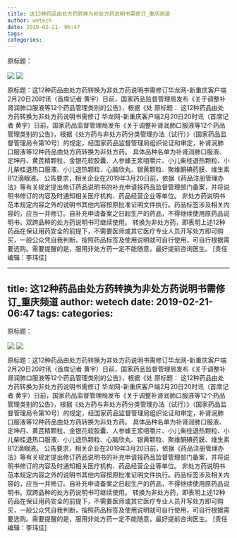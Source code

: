 ```yaml
---
title: 这12种药品由处方药转换为非处方药说明书需修订_重庆频道
author: wetech
date: 2019-02-21- 06:47
tags: 
categories: 
---
```

原标题：
<!-- more -->
                
<img align="center" border="0" src="http://p0.ifengimg.com/a/2019_08/2f41cec46333563_size165_w580_h556.jpg" />
                
<img align="center" border="0" src="http://p2.ifengimg.com/a/2016/0810/204c433878d5cf9size1_w16_h16.png" />
            
原标题：这12种药品由处方药转换为非处方药说明书需修订华龙网-新重庆客户端2月20日20时讯（首席记者 黄宇）日前，国家药品监督管理局发布《关于调整补肾润肺口服液等12个药品管理类别的公告》，根据《处
原标题：
这12种药品由处方药转换为非处方药说明书需修订
华龙网-新重庆客户端2月20日20时讯（首席记者 黄宇）日前，国家药品监督管理局发布《关于调整补肾润肺口服液等12个药品管理类别的公告》，根据《处方药与非处方药分类管理办法（试行）》（国家药品监督管理局令第10号）的规定，经国家药品监督管理局组织论证和审定，补肾润肺口服液等12种药品由处方药转换为非处方药。
具体品种名单为补肾润肺口服液、定坤丹、黄芪精颗粒、金银花软胶囊、人参蜂王浆咀嚼片、小儿柴桂退热颗粒、小儿柴桂退热口服液、小儿退热颗粒、心脑欣丸、银黄颗粒、聚维酮碘药膜、维生素B12滴眼液。
公告要求，相关企业在2019年3月20日前，依据《药品注册管理办法》等有关规定提出修订药品说明书的补充申请报药品监督管理部门备案，并将说明书修订的内容及时通知相关医疗机构、药品经营企业等单位。
非处方药说明书范本规定内容之外的说明书其他内容按原批准证明文件执行。药品标签涉及相关内容的，应当一并修订。自补充申请备案之日起生产的药品，不得继续使用原药品说明书。双跨品种的处方药说明书可继续使用。
转换为非处方药，即表明上述12种药品在保证用药安全的前提下，不需要医师或其它医疗专业人员开写处方即可购买，一般公众凭自我判断，按照药品标签及使用说明就可自行使用，可自行根据需要选购。需要提醒的是，服用非处方药一定不能随意，最好提前咨询医生。
[责任编辑：李玮佳]
            
---
title: 这12种药品由处方药转换为非处方药说明书需修订_重庆频道
author: wetech
date: 2019-02-21- 06:47
tags: 
categories: 
---
原标题：
<!-- more -->
                
<img align="center" border="0" src="http://p0.ifengimg.com/a/2019_08/2f41cec46333563_size165_w580_h556.jpg" />
                
<img align="center" border="0" src="http://p2.ifengimg.com/a/2016/0810/204c433878d5cf9size1_w16_h16.png" />
            
原标题：这12种药品由处方药转换为非处方药说明书需修订华龙网-新重庆客户端2月20日20时讯（首席记者 黄宇）日前，国家药品监督管理局发布《关于调整补肾润肺口服液等12个药品管理类别的公告》，根据《处
原标题：
这12种药品由处方药转换为非处方药说明书需修订
华龙网-新重庆客户端2月20日20时讯（首席记者 黄宇）日前，国家药品监督管理局发布《关于调整补肾润肺口服液等12个药品管理类别的公告》，根据《处方药与非处方药分类管理办法（试行）》（国家药品监督管理局令第10号）的规定，经国家药品监督管理局组织论证和审定，补肾润肺口服液等12种药品由处方药转换为非处方药。
具体品种名单为补肾润肺口服液、定坤丹、黄芪精颗粒、金银花软胶囊、人参蜂王浆咀嚼片、小儿柴桂退热颗粒、小儿柴桂退热口服液、小儿退热颗粒、心脑欣丸、银黄颗粒、聚维酮碘药膜、维生素B12滴眼液。
公告要求，相关企业在2019年3月20日前，依据《药品注册管理办法》等有关规定提出修订药品说明书的补充申请报药品监督管理部门备案，并将说明书修订的内容及时通知相关医疗机构、药品经营企业等单位。
非处方药说明书范本规定内容之外的说明书其他内容按原批准证明文件执行。药品标签涉及相关内容的，应当一并修订。自补充申请备案之日起生产的药品，不得继续使用原药品说明书。双跨品种的处方药说明书可继续使用。
转换为非处方药，即表明上述12种药品在保证用药安全的前提下，不需要医师或其它医疗专业人员开写处方即可购买，一般公众凭自我判断，按照药品标签及使用说明就可自行使用，可自行根据需要选购。需要提醒的是，服用非处方药一定不能随意，最好提前咨询医生。
[责任编辑：李玮佳]
            
